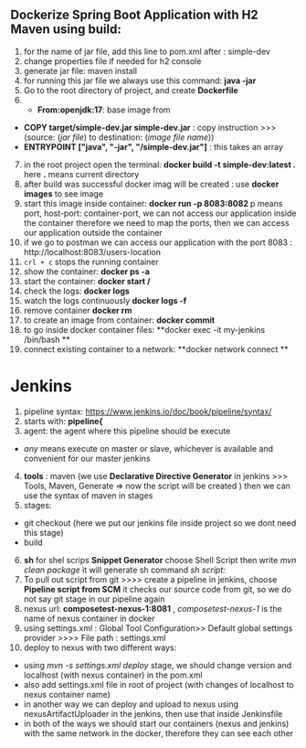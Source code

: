 ## Dockerize Spring Boot Application with H2 Maven using build:

1. for the name of jar file, add this line to pom.xml after <build>:
   <finalName>simple-dev</finalName>
2. change properties file if needed for h2 console
4. generate jar file: maven install
5. for running this jar file we always use this command: **java -jar <jar-file-name>**
5. Go to the root directory of project, and create **Dockerfile**
6. - **From:openjdk:17**: base image from 
- **COPY target/simple-dev.jar simple-dev.jar** : copy instruction >>> (source: (*jar file*) to destination: (*image file name*))
- **ENTRYPOINT ["java", "-jar", "/simple-dev.jar"]** : this takes an array 
7. in the root project open the terminal: **docker build -t simple-dev:latest .** here **.** means current directory
8. after build was successful docker imag will be created : use **docker images** to see image
9. start this image inside container: **docker run -p 8083:8082 <image-id>** p means port, host-port: container-port, we can not access our application inside the container therefore we need to map the ports, then we can access our application outside the container
10. if we go to postman we can access our application with the port 8083 : http://localhost:8083/users-location
11. ``crl + c`` stops the running container
12. show the container: **docker ps -a**
13. start the container: **docker start <container-id>/<image-id>**
14. check the logs: **docker logs <container-id>**
15. watch the logs continuously **docker logs -f <container-id>**
16. remove container **docker rm <container-id>**
17. to create an image from container: **docker commit <container> <image>**
18. to go inside docker container files: **docker exec -it my-jenkins /bin/bash **
19. connect existing container to a network: **docker network connect <network-name> <container-name> **


# Jenkins
1. pipeline syntax: https://www.jenkins.io/doc/book/pipeline/syntax/
2. starts with: **pipeline{**
3. agent: the agent where this pipeline should be execute
- *any* means execute on master or slave, whichever is available and convenient for our master jenkins
4. **tools** : maven (we use **Declarative Directive Generator** in jenkins >>> Tools, Maven, Generate => now the script will be created )
then we can use the syntax of maven in stages
5. stages: 
- git checkout (here we put our jenkins file inside project so we dont need this stage)
- build
6. **sh** for shel scrips **Snippet Generator** choose Shell Script then write *mvn clean package* it will generate sh command *sh script:*
7. To pull out script from git >>>> create a pipeline in jenkins, choose **Pipeline script from SCM** 
it checks our source code from git, so we do not say git stage in our pipeline again
8. nexus url: **composetest-nexus-1:8081** , *composetest-nexus-1* is the name of nexus container in docker
9. using settings.xml : Global Tool Configuration>> Default global settings provider >>>> File path : settings.xml
10. deploy to nexus with two different ways:
- using *mvn -s settings.xml deploy* stage, we should change version and localhost (with nexus container) in the pom.xml 
- also add settings.xml file in root of project (with changes of localhost to nexus container name)
- in another way we can deploy and upload to nexus using nexusArtifactUploader in the jenkins, then use that inside Jenkinsfile
- in both of the ways we should start our containers (nexus and jenkins) with the same network in the docker, therefore they can see each other


    